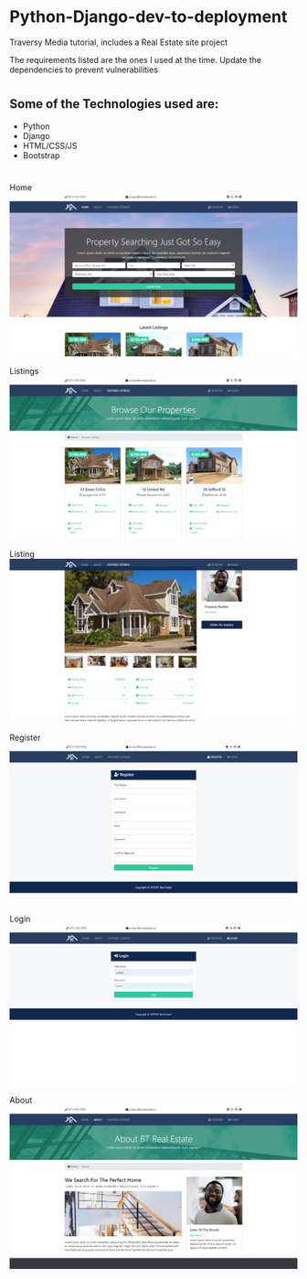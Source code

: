 # Python-Django-dev-to-deployment
Traversy Media tutorial, includes a Real Estate site project

The requirements listed are the ones I used at the time. Update the dependencies to prevent vulnerabilities
#
## Some of the Technologies used are:
* Python
* Django
* HTML/CSS/JS
* Bootstrap

#
Home
![Home](btre-md-img/btre-home.png)

Listings
![Listings](btre-md-img/btre-listings.png)

Listing
![Listing](btre-md-img/btre-listing.png)

Register
![Register](btre-md-img/btre-register.png)

Login
![Login](btre-md-img/btre-login.png)

About
![About](btre-md-img/btre-about.png)



